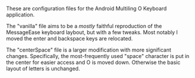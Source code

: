 These are configuration files for the Android Multiling O Keyboard application. 

The "vanilla" file aims to be a _mostly_ faithful reproduction of the MessageEase keyboard laybout, but with a few tweaks. Most notably I moved the enter and backspace keys are relocated.

The "centerSpace" file is a larger modification with more significant changes. Specifically, the most-frequently used "space" character is put in the center for easier access and O is moved down. Otherwise the basic layout of letters is unchanged.
